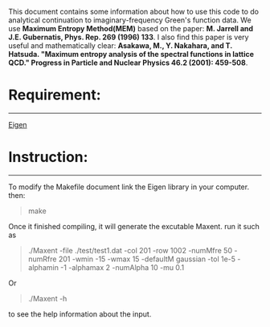 This document contains some information about how to use this code to do analytical continuation to imaginary-frequency Green's function data. We use **Maximum Entropy Method(MEM)** based on the paper: **M. Jarrell and J.E. Gubernatis, Phys. Rep. 269 (1996) 133**. I also find this paper is very useful and mathematically clear: **Asakawa, M., Y. Nakahara, and T. Hatsuda. "Maximum entropy analysis of the spectral functions in lattice QCD." Progress in Particle and Nuclear Physics 46.2 (2001): 459-508**.

# Requirement:
--------------
[Eigen](http://eigen.tuxfamily.org/index.php?title=Main_Page#Download)

# Instruction:
-------------
To modify the Makefile document link the Eigen library in your computer. then:
> make

Once it finished compiling, it will generate the excutable Maxent. run it such as
> ./Maxent -file ./test/test1.dat -col 201 -row 1002 -numMfre 50 -numRfre 201 -wmin -15 -wmax 15 -defaultM gaussian -tol 1e-5 -alphamin -1 -alphamax 2 -numAlpha 10 -mu 0.1

Or
> ./Maxent -h

to see the help information about the input. 
